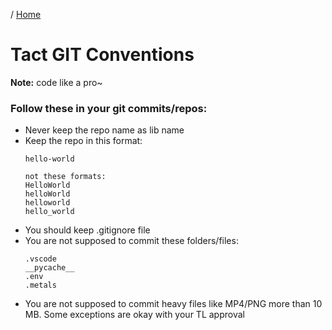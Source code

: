 / [Home](index.md)

# Tact GIT Conventions

**Note:** code like a pro~






### Follow these in your git commits/repos:

  * Never keep the repo name as lib name
  * Keep the repo in this format:
    ```
    hello-world

    not these formats:
    HelloWorld
    helloWorld
    helloworld
    hello_world
    ```
  * You should keep .gitignore file
  * You are not supposed to commit these folders/files:
    ```
    .vscode
    __pycache__
    .env
    .metals
    ```
  * You are not supposed to commit heavy files like MP4/PNG more than 10 MB. Some exceptions are okay with your TL approval